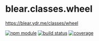 # blear.classes.wheel

<https://blear.ydr.me/classes/wheel>

[![npm module][npm-img]][npm-url]
[![build status][travis-img]][travis-url]
[![coverage][coveralls-img]][coveralls-url]

[travis-img]: https://img.shields.io/travis/blearjs/blear.classes.wheel/master.svg?style=flat-square
[travis-url]: https://travis-ci.org/blearjs/blear.classes.wheel

[npm-img]: https://img.shields.io/npm/v/blear.classes.wheel.svg?style=flat-square
[npm-url]: https://www.npmjs.com/package/blear.classes.wheel

[coveralls-img]: https://img.shields.io/coveralls/blearjs/blear.classes.wheel/master.svg?style=flat-square
[coveralls-url]: https://coveralls.io/github/blearjs/blear.classes.wheel?branch=master

